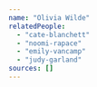 ```yaml
---
name: "Olivia Wilde"
relatedPeople:
  - "cate-blanchett"
  - "noomi-rapace"
  - "emily-vancamp"
  - "judy-garland"
sources: []
---
```


